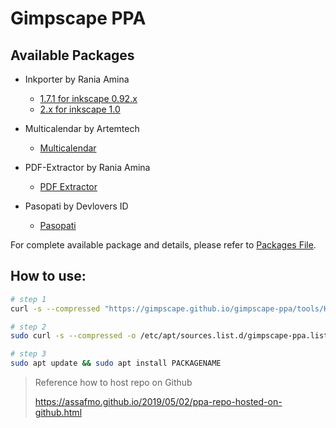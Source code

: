 # Gimpscape PPA

## Available Packages

- Inkporter by Rania Amina 
  
  - [1.7.1 for inkscape 0.92.x](tools/inkporter_1.7.1_amd64.deb)
  - [2.x for inkscape 1.0](tools/inkporter_2.4.5_amd64.deb)

- Multicalendar by Artemtech
  
  - [Multicalendar](tools/multicalendar_1.2.1_amd64.deb)

- PDF-Extractor by Rania Amina
  
  - [PDF Extractor](tools/pdf-extractor_2.1.1_amd64.deb)

- Pasopati by Devlovers ID
  
  - [Pasopati](tools/pasopati_1.8.1_amd64.deb)

For complete available package and details, please refer to [Packages File](tools/Packages).

## How to use:

```bash
# step 1
curl -s --compressed "https://gimpscape.github.io/gimpscape-ppa/tools/KEY.gpg" | sudo apt-key add -

# step 2
sudo curl -s --compressed -o /etc/apt/sources.list.d/gimpscape-ppa.list "https://gimpscape.github.io/gimpscape-ppa/tools/gimpscape-ppa.list"

# step 3
sudo apt update && sudo apt install PACKAGENAME
```



>  Reference how to host repo on Github
> 
> https://assafmo.github.io/2019/05/02/ppa-repo-hosted-on-github.html
